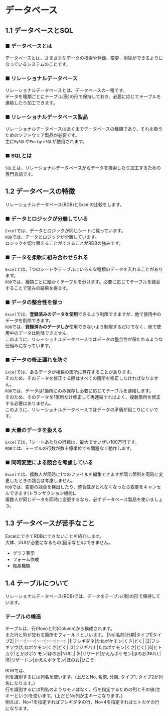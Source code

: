 # データベース
## 1.1 データベースとSQL
### ■ データベースとは
データベースとは、さまざまなデータの検索や登録、変更、削除ができるようになっているシステムのことです。
### ■ リレーショナルデータベース
リレーショナルデータベースとは、データベースの一種です。  
データを種類ごとにテーブル(表)の形で保持しておき、必要に応じてテーブルを連結したり加工できます。
### ■ リレーショナルデータベース製品
リレーショナルデータベースはあくまでデータベースの種類であり、それを扱うためのソフトウェア製品が必要です。  
主に`MySQL`や`PostgreSQL`が使用されます。
### ■ SQLとは
`SQL`とは、リレーショナルデータベースからデータを検索したり加工するための専門言語です。
## 1.2 データベースの特徴
リレーショナルデータベース(RDB)とExcelの比較をします。
### ■ データとロジックが分離している
`Excel`では、データとロジックが同じシートに載っています。  
`RDB`では、データとロジックが分離しています。   
ロジックを切り替えることができることがRDBの強みです。
### ■ データを柔軟に組み合わせられる
`Excel`では、1つのシートやテーブルにいろんな種類のデータを入れることがあります。  
`RDB`では、種類ごとに細かくテーブルを分けます。必要に応じてテーブルを結合することで望みの結果を得ます。
### ■ データの整合性を保つ
`Excel`では、**登録済みのデータを使用**できるよう制限できますが、他で使用中のデータを削除できます。  
`RDB`では、**登録済みのデータしか**使用できないよう制限するだけでなく、他で使用中のデータは削除できません。  
このように、リレーショナルデータベースではデータの整合性が保たれるような仕組みになっています。
### ■ データの修正漏れを防ぐ
`Excel`では、あるデータが複数の箇所に存在することがあります。  
そのため、そのデータを修正する際はすべての箇所を修正しなければなりません。  
`RDB`では、データは1箇所にのみ保存し必要に応じてテーブルを連結します。  
そのため、そのデータを1箇所だけ修正して再連結すればよく、複数箇所を修正する必要はありません。  
このように、リレーショナルデータベースではデータの矛盾が起こりにくいです。
### ■ 大量のデータを扱える
`Excel`では、1シートあたりの行数は、最大でせいぜい100万行です。  
`RDB`では、テーブルの行数が数十億単位でも問題なく動作します。
### ■ 同時変更による競合を考慮している
`Excel`では、複数人が同時に1つのファイルを編集できますが同じ箇所を同時に変更したときの競合は考慮しません。  
`RDB`では、変更の競合を検出したり、整合性がとれなくなったら変更をキャンセルできます(トランザクション機能)。  
複数人が同じデータを同時に変更するなら、必ずデータベース製品を使いましょう。
## 1.3 データベースが苦手なこと
ExcelにできてRDBにできないことを紹介します。  
大体、GUIが必要になるもの(図示など)はできません。
- グラフ表示
- フォーム作成
- 帳票機能

## 1.4 テーブルについて
リレーショナルデータベース(RDB)では、データをテーブル(表)の形で保持しています。
### テーブルの構造
テーブルは、行(Row)と列(Column)から構成されます。  
また行と列が交わる箇所をフィールドといいます。
|No|名前|分類|タイプ1|タイプ2|
|:---:|:---:|:---:|:---:|:---:|
|1|フシギダネ|たねポケモン|くさ|どく|
|2|フシギソウ|たねポケモン|くさ|どく|
|3|フジギバナ|たねポケモン|くさ|どく|
|4|ヒトカゲ|とかげポケモン|ほのお|NULL|
|5|リザード|かえんポケモン|ほのお|NULL|
|6|リザードン|かえんポケモン|ほのお|ひこう|

RDBでは、  
列を識別するには列名を使います。(上だとNo, 名前, 分類, タイプ1, タイプ2が列名になります。)  
行を識別するには列名のようなモノはなく、行を指定するための列とその値(主キーという)を使います。(上だとNo列が主キーになります。)  
例えば、No=1を指定すればフシギダネの行、No=4を指定すればヒトカゲの行になります。
